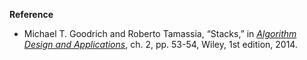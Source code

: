**Reference**

- Michael T. Goodrich and Roberto Tamassia, “Stacks,” in *[Algorithm Design and Applications](http://www.amazon.com/Algorithm-Design-Applications-Michael-Goodrich/dp/1118335910)*, ch. 2, pp. 53-54, Wiley, 1st edition, 2014.

